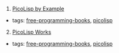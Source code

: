 1. [PicoLisp by Example](https://github.com/tj64/picolisp-by-example)
  * tags: [free-programming-books](tags/free-programming-books.md), [picolisp](tags/picolisp.md)
2. [PicoLisp Works](https://github.com/tj64/picolisp-works)
  * tags: [free-programming-books](tags/free-programming-books.md), [picolisp](tags/picolisp.md)
